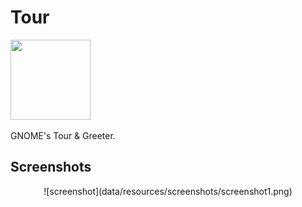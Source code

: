 # Tour

<img src="https://gitlab.gnome.org/GNOME/gnome-tour/raw/master/data/icons/org.gnome.Tour.svg" width="128" height="128" />
<p>GNOME's Tour & Greeter.</p>

## Screenshots

<div align="center">
![screenshot](data/resources/screenshots/screenshot1.png)
</div>


